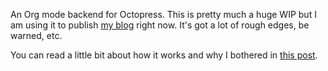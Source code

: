 An Org mode backend for Octopress. This is pretty much a huge WIP but
I am using it to publish [my blog](http://spacemanaki.com) right
now. It's got a lot of rough edges, be warned, etc.

You can read a little bit about how it works and why I bothered in [this post](http://spacemanaki.com/blog/2013/04/14/Literate-blogging-with-Org-mode-and-Octopress/).
